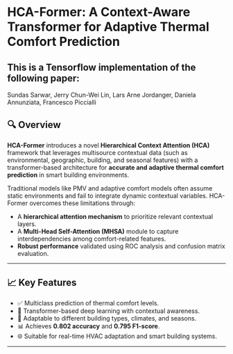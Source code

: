 # HCA-Former: A Context-Aware Transformer for Adaptive Thermal Comfort Prediction

## This is a Tensorflow implementation of the following paper:
Sundas Sarwar, Jerry Chun-Wei Lin, Lars Arne Jordanger, Daniela Annunziata, Francesco Piccialli

## 🔍 Overview

**HCA-Former** introduces a novel **Hierarchical Context Attention (HCA)** framework that leverages multisource contextual data (such as environmental, geographic, building, and seasonal features) with a transformer-based architecture for **accurate and adaptive thermal comfort prediction** in smart building environments.

Traditional models like PMV and adaptive comfort models often assume static environments and fail to integrate dynamic contextual variables. HCA-Former overcomes these limitations through:

- A **hierarchical attention mechanism** to prioritize relevant contextual layers.
- A **Multi-Head Self-Attention (MHSA)** module to capture interdependencies among comfort-related features.
- **Robust performance** validated using ROC analysis and confusion matrix evaluation.

---

## 📈 Key Features

- ✅ Multiclass prediction of thermal comfort levels.
- 🧠 Transformer-based deep learning with contextual awareness.
- 🏢 Adaptable to different building types, climates, and seasons.
- 📊 Achieves **0.802 accuracy** and **0.795 F1-score**.
- 🌐 Suitable for real-time HVAC adaptation and smart building systems.

---



